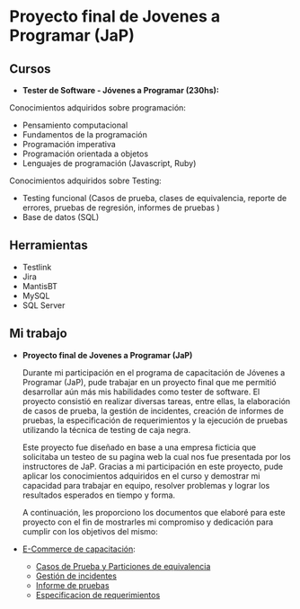 # Proyecto final de Jovenes a Programar (JaP)

## Cursos
* **Tester de Software - Jóvenes a Programar (230hs):**

Conocimientos adquiridos sobre programación:  
* Pensamiento computacional
* Fundamentos de la programación
* Programación imperativa 
* Programación orientada a objetos
* Lenguajes de programación (Javascript, Ruby)

Conocimientos adquiridos sobre Testing:  
* Testing funcional (Casos de prueba, clases de equivalencia, reporte de errores, pruebas de regresión, informes de pruebas )
* Base de datos (SQL)
  
## Herramientas
* Testlink
* Jira
* MantisBT
* MySQL
* SQL Server

## Mi trabajo
* **Proyecto final de Jovenes a Programar (JaP)**

  Durante mi participación en el programa de capacitación de Jóvenes a Programar (JaP), pude trabajar en un proyecto final que me permitió desarrollar aún más mis habilidades como tester de software. El proyecto consistió en realizar diversas tareas, entre ellas, la elaboración de casos de prueba, la gestión de incidentes, creación de informes de pruebas, la especificación de requerimientos y la ejecución de pruebas utilizando la técnica de testing de caja negra.

  Este proyecto fue diseñado en base a una empresa ficticia que solicitaba un testeo de su pagina web la cual nos fue presentada por los instructores de JaP. Gracias a mi participación en este proyecto, pude aplicar los conocimientos adquiridos en el curso y demostrar mi capacidad para trabajar en equipo, resolver problemas y lograr los resultados esperados en tiempo y forma.

  A continuación, les proporciono los documentos que elaboré para este proyecto con el fin de mostrarles mi compromiso y dedicación para cumplir con los objetivos del mismo:

* [E-Commerce de capacitación](https://japceibal.github.io/e-mercado-TESTING/index.html):
  * [Casos de Prueba y Particiones de equivalencia](https://docs.google.com/spreadsheets/d/1TvAI0-lH8PBjy4GQQio73aG94dBqO4by/edit?usp=sharing&ouid=107183030558778130826&rtpof=true&sd=true)
  * [Gestión de incidentes](https://docs.google.com/spreadsheets/d/1T0fkiOsMN6dQOfaZQXzJuJDVuXg6FZP0/edit?usp=sharing&ouid=107183030558778130826&rtpof=true&sd=true)
  * [Informe de pruebas](https://docs.google.com/document/d/1cZWo0D3MjRou70bylV4zN87EO72SjUrn/edit?usp=sharing&ouid=107183030558778130826&rtpof=true&sd=true)
  * [Especificacion de requerimientos](https://docs.google.com/document/d/1_Ajfr3PvnirJXBUgRGa6QpT4rFbrYa6S/edit?usp=sharing&ouid=107183030558778130826&rtpof=true&sd=true)
